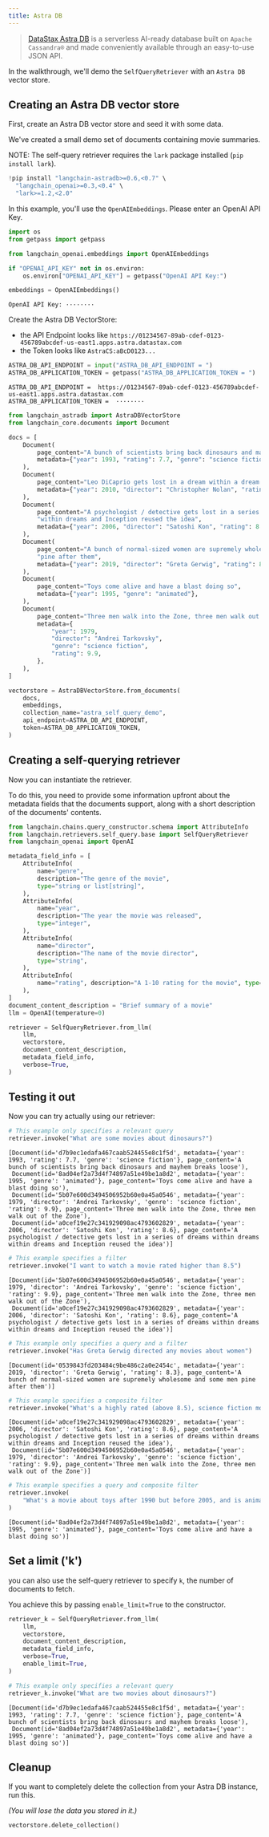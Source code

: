 ```yaml
---
title: Astra DB
---
```


> [DataStax Astra DB](https://docs.datastax.com/en/astra-db-serverless/index.html) is a serverless
> AI-ready database built on `Apache Cassandra®` and made conveniently available
> through an easy-to-use JSON API.

In the walkthrough, we'll demo the `SelfQueryRetriever` with an `Astra DB` vector store.

## Creating an Astra DB vector store
First, create an Astra DB vector store and seed it with some data.

We've created a small demo set of documents containing movie summaries.

NOTE: The self-query retriever requires the `lark` package installed (`pip install lark`).


```python
!pip install "langchain-astradb>=0.6,<0.7" \
  "langchain_openai>=0.3,<0.4" \
  "lark>=1.2,<2.0"
```

In this example, you'll use the `OpenAIEmbeddings`. Please enter an OpenAI API Key.


```python
import os
from getpass import getpass

from langchain_openai.embeddings import OpenAIEmbeddings

if "OPENAI_API_KEY" not in os.environ:
    os.environ["OPENAI_API_KEY"] = getpass("OpenAI API Key:")

embeddings = OpenAIEmbeddings()
```
```output
OpenAI API Key: ········
```
Create the Astra DB VectorStore:

- the API Endpoint looks like `https://01234567-89ab-cdef-0123-456789abcdef-us-east1.apps.astra.datastax.com`
- the Token looks like `AstraCS:aBcD0123...`


```python
ASTRA_DB_API_ENDPOINT = input("ASTRA_DB_API_ENDPOINT = ")
ASTRA_DB_APPLICATION_TOKEN = getpass("ASTRA_DB_APPLICATION_TOKEN = ")
```
```output
ASTRA_DB_API_ENDPOINT =  https://01234567-89ab-cdef-0123-456789abcdef-us-east1.apps.astra.datastax.com
ASTRA_DB_APPLICATION_TOKEN =  ········
```

```python
from langchain_astradb import AstraDBVectorStore
from langchain_core.documents import Document

docs = [
    Document(
        page_content="A bunch of scientists bring back dinosaurs and mayhem breaks loose",
        metadata={"year": 1993, "rating": 7.7, "genre": "science fiction"},
    ),
    Document(
        page_content="Leo DiCaprio gets lost in a dream within a dream within a dream within a ...",
        metadata={"year": 2010, "director": "Christopher Nolan", "rating": 8.2},
    ),
    Document(
        page_content="A psychologist / detective gets lost in a series of dreams within dreams "
        "within dreams and Inception reused the idea",
        metadata={"year": 2006, "director": "Satoshi Kon", "rating": 8.6},
    ),
    Document(
        page_content="A bunch of normal-sized women are supremely wholesome and some men "
        "pine after them",
        metadata={"year": 2019, "director": "Greta Gerwig", "rating": 8.3},
    ),
    Document(
        page_content="Toys come alive and have a blast doing so",
        metadata={"year": 1995, "genre": "animated"},
    ),
    Document(
        page_content="Three men walk into the Zone, three men walk out of the Zone",
        metadata={
            "year": 1979,
            "director": "Andrei Tarkovsky",
            "genre": "science fiction",
            "rating": 9.9,
        },
    ),
]

vectorstore = AstraDBVectorStore.from_documents(
    docs,
    embeddings,
    collection_name="astra_self_query_demo",
    api_endpoint=ASTRA_DB_API_ENDPOINT,
    token=ASTRA_DB_APPLICATION_TOKEN,
)
```

## Creating a self-querying retriever

Now you can instantiate the retriever.

To do this, you need to provide some information upfront about the metadata fields that the documents support, along with a short description of the documents' contents.


```python
from langchain.chains.query_constructor.schema import AttributeInfo
from langchain.retrievers.self_query.base import SelfQueryRetriever
from langchain_openai import OpenAI

metadata_field_info = [
    AttributeInfo(
        name="genre",
        description="The genre of the movie",
        type="string or list[string]",
    ),
    AttributeInfo(
        name="year",
        description="The year the movie was released",
        type="integer",
    ),
    AttributeInfo(
        name="director",
        description="The name of the movie director",
        type="string",
    ),
    AttributeInfo(
        name="rating", description="A 1-10 rating for the movie", type="float"
    ),
]
document_content_description = "Brief summary of a movie"
llm = OpenAI(temperature=0)

retriever = SelfQueryRetriever.from_llm(
    llm,
    vectorstore,
    document_content_description,
    metadata_field_info,
    verbose=True,
)
```

## Testing it out

Now you can try actually using our retriever:


```python
# This example only specifies a relevant query
retriever.invoke("What are some movies about dinosaurs?")
```



```output
[Document(id='d7b9ec1edafa467caab524455e8c1f5d', metadata={'year': 1993, 'rating': 7.7, 'genre': 'science fiction'}, page_content='A bunch of scientists bring back dinosaurs and mayhem breaks loose'),
 Document(id='8ad04ef2a73d4f74897a51e49be1a8d2', metadata={'year': 1995, 'genre': 'animated'}, page_content='Toys come alive and have a blast doing so'),
 Document(id='5b07e600d3494506952b60e0a45a0546', metadata={'year': 1979, 'director': 'Andrei Tarkovsky', 'genre': 'science fiction', 'rating': 9.9}, page_content='Three men walk into the Zone, three men walk out of the Zone'),
 Document(id='a0cef19e27c341929098ac4793602829', metadata={'year': 2006, 'director': 'Satoshi Kon', 'rating': 8.6}, page_content='A psychologist / detective gets lost in a series of dreams within dreams within dreams and Inception reused the idea')]
```



```python
# This example specifies a filter
retriever.invoke("I want to watch a movie rated higher than 8.5")
```



```output
[Document(id='5b07e600d3494506952b60e0a45a0546', metadata={'year': 1979, 'director': 'Andrei Tarkovsky', 'genre': 'science fiction', 'rating': 9.9}, page_content='Three men walk into the Zone, three men walk out of the Zone'),
 Document(id='a0cef19e27c341929098ac4793602829', metadata={'year': 2006, 'director': 'Satoshi Kon', 'rating': 8.6}, page_content='A psychologist / detective gets lost in a series of dreams within dreams within dreams and Inception reused the idea')]
```



```python
# This example only specifies a query and a filter
retriever.invoke("Has Greta Gerwig directed any movies about women")
```



```output
[Document(id='0539843fd203484c9be486c2a0e2454c', metadata={'year': 2019, 'director': 'Greta Gerwig', 'rating': 8.3}, page_content='A bunch of normal-sized women are supremely wholesome and some men pine after them')]
```



```python
# This example specifies a composite filter
retriever.invoke("What's a highly rated (above 8.5), science fiction movie ?")
```



```output
[Document(id='a0cef19e27c341929098ac4793602829', metadata={'year': 2006, 'director': 'Satoshi Kon', 'rating': 8.6}, page_content='A psychologist / detective gets lost in a series of dreams within dreams within dreams and Inception reused the idea'),
 Document(id='5b07e600d3494506952b60e0a45a0546', metadata={'year': 1979, 'director': 'Andrei Tarkovsky', 'genre': 'science fiction', 'rating': 9.9}, page_content='Three men walk into the Zone, three men walk out of the Zone')]
```



```python
# This example specifies a query and composite filter
retriever.invoke(
    "What's a movie about toys after 1990 but before 2005, and is animated"
)
```



```output
[Document(id='8ad04ef2a73d4f74897a51e49be1a8d2', metadata={'year': 1995, 'genre': 'animated'}, page_content='Toys come alive and have a blast doing so')]
```


## Set a limit ('k')

you can also use the self-query retriever to specify `k`, the number of documents to fetch.

You achieve this by passing `enable_limit=True` to the constructor.


```python
retriever_k = SelfQueryRetriever.from_llm(
    llm,
    vectorstore,
    document_content_description,
    metadata_field_info,
    verbose=True,
    enable_limit=True,
)
```


```python
# This example only specifies a relevant query
retriever_k.invoke("What are two movies about dinosaurs?")
```



```output
[Document(id='d7b9ec1edafa467caab524455e8c1f5d', metadata={'year': 1993, 'rating': 7.7, 'genre': 'science fiction'}, page_content='A bunch of scientists bring back dinosaurs and mayhem breaks loose'),
 Document(id='8ad04ef2a73d4f74897a51e49be1a8d2', metadata={'year': 1995, 'genre': 'animated'}, page_content='Toys come alive and have a blast doing so')]
```


## Cleanup

If you want to completely delete the collection from your Astra DB instance, run this.

_(You will lose the data you stored in it.)_


```python
vectorstore.delete_collection()
```
